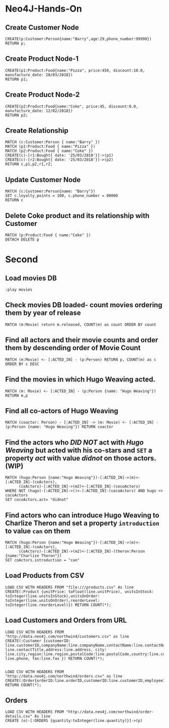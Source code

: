 # Neo4J-Hands-On

## Create Customer Node

``` 
CREATE(p:Customer:Person{name:"Barry",age:29,phone_number:99999})
RETURN p;
```

## Create Product Node-1
``` 
CREATE(p1:Product:Food{name:"Pizza", price:450, discount:10.0, manufacture_date: 20/03/2018})
RETURN p1;
```

## Create Product Node-2
```
CREATE(p2:Product:Food{name:"Coke", price:45, discount:0.0, manufacture_date: 12/02/2018})
RETURN p2;
```

## Create Relationship
``` 
MATCH (c:Customer:Person { name:"Barry" }) 
MATCH (p1:Product:Food { name:"Pizza" }) 
MATCH (p2:Product:Food { name:"Coke" })
CREATE(c)-[r1:Bought{ date: '25/03/2018'}]->(p1)
CREATE(c)-[r2:Bought{ date: '25/03/2018'}]->(p2)
RETURN c,p1,p2,r1,r2;
```

## Update Customer Node
```
MATCH (c:Customer:Person{name: "Barry"}) 
SET c.loyalty_points = 100, c.phone_number = 00000
RETURN c
```

## Delete Coke product and its relationship with Customer

```
MATCH (p:Product:Food { name:"Coke" }) 
DETACH DELETE p

```

# Second

## Load movies DB
```
:play movies
```

## Check movies DB loaded- count movies ordering them by year of release 
```
MATCH (m:Movie) return m.released, COUNT(m) as count ORDER BY count
```

## Find all actors and their movie counts and order them by descending order of Movie Count
```
MATCH (m:Movie) <- [:ACTED_IN] - (p:Person) RETURN p, COUNT(m) as c ORDER BY c DESC
```

## Find the movies in which **Hugo Weaving** acted.

```
MATCH (m: Movie) <- [:ACTED_IN] - (p:Person {name: "Hugo Weaving"}) RETURN m,p
```

## Find all co-actors of **Hugo Weaving**
```
MATCH (coactor: Person) - [:ACTED_IN] -> (m: Movie) <- [:ACTED_IN] - (p:Person {name: "Hugo Weaving"}) RETURN coactor
```

## Find the actors who *DID NOT* act with *Hugo Weaving* but acted with his co-stars and `SET` a property *act* with value *didnot* on those actors. (WIP)
```
MATCH (hugo:Person {name:"Hugo Weaving"})-[:ACTED_IN]->(m)<-[:ACTED_IN]-(coActors),
      (coActors)-[:ACTED_IN]->(m2)<-[:ACTED_IN]-(cocoActors)
WHERE NOT (hugo)-[:ACTED_IN]->()<-[:ACTED_IN]-(cocoActors) AND hugo <> cocoActors
SET cocoActors.act= "didnot"
```
## Find actors who can introduce Hugo Weaving to Charlize Theron and set a property `introduction` to value `can` on them
```
MATCH (hugo:Person {name:"Hugo Weaving"})-[:ACTED_IN]->(m)<-[:ACTED_IN]-(coActors),
      (coActors)-[:ACTED_IN]->(m2)<-[:ACTED_IN]-(theron:Person {name:"Charlize Theron"})
SET coActors.introduction = "can"
```

## Load Products from CSV
```
LOAD CSV WITH HEADERS FROM "file:///products.csv" As line
CREATE(:Product {unitPrice: toFloat(line.unitPrice), unitsInStock: toInteger(line.unitsInStock),unitsOnOrder: toInteger(line.unitsOnOrder),reorderLevel: toInteger(line.reorderLevel)}) RETURN COUNT(*);
```
## Load Customers and Orders from URL
```
LOAD CSV WITH HEADERS FROM "http://data.neo4j.com/northwind/customers.csv" as line
CREATE(:Customer {customerID: line.customerID,companyName:line.companyName,contactName:line.contactName,contactTitle: line.contactTitle,address:line.address, city: line.city,region:line.region,postalCode:line.postalCode,country:line.country,phone: line.phone, fax:line.fax }) RETURN COUNT(*);


LOAD CSV WITH HEADERS FROM "http://data.neo4j.com/northwind/orders.csv" as line
CREATE(:Order{orderID:line.orderID,customerID:line.customerID,employeeID:line.employeeID,orderDate:line.orderDate,requiredDate:line.requiredDate,shippedDate:line.shippedDate,shipVia:line.shipVia,freight:line.freight,shipName:line.shipName,shipAddress:line.shipAddress,shipCity:line.shipCity,shipRegion:line.shipRegion,shipPostalCode:line.shipPostalCode,shipCountry:line.shipCountry}) RETURN COUNT(*);
```

## Orders
```
LOAD CSV WITH HEADERS FROM "http://data.neo4j.com/northwind/order-details.csv" As line
CREATE (o)-[:ORDERS {quantity:toInteger(line.quantity)}]->(p)
```
